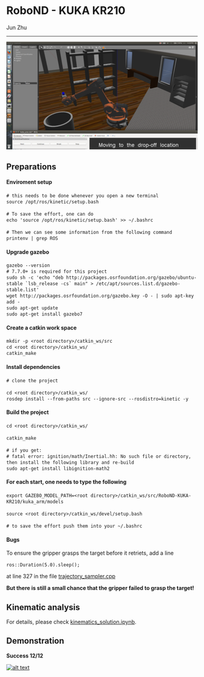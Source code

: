 # RoboND - KUKA KR210
Jun Zhu

---

![alt text](misc_images/highlight1.png)

## Preparations

#### Enviroment setup
```
# this needs to be done whenever you open a new terminal
source /opt/ros/kinetic/setup.bash

# To save the effort, one can do
echo 'source /opt/ros/kinetic/setup.bash' >> ~/.bashrc

# Then we can see some information from the following command
printenv | grep ROS
```

#### Upgrade gazebo

```
gazebo --version
# 7.7.0+ is required for this project
sudo sh -c 'echo "deb http://packages.osrfoundation.org/gazebo/ubuntu-stable `lsb_release -cs` main" > /etc/apt/sources.list.d/gazebo-stable.list'
wget http://packages.osrfoundation.org/gazebo.key -O - | sudo apt-key add -
sudo apt-get update
sudo apt-get install gazebo7

```

#### Create a catkin work space

```
mkdir -p <root directory>/catkin_ws/src
cd <root directory>/catkin_ws/
catkin_make
```

#### Install dependencies

```
# clone the project

cd <root directory>/catkin_ws/
rosdep install --from-paths src --ignore-src --rosdistro=kinetic -y
```

#### Build the project

```
cd <root directory>/catkin_ws/

catkin_make

# if you get:
# fatal error: ignition/math/Inertial.hh: No such file or directory, then install the following library and re-build
sudo apt-get install libignition-math2
```

#### For each start, one needs to type the following 

```
export GAZEBO_MODEL_PATH=<root directory>/catkin_ws/src/RoboND-KUKA-KR210/kuka_arm/models

source <root directory>/catkin_ws/devel/setup.bash

# to save the effort push them into your ~/.bashrc
```

#### Bugs

To ensure the gripper grasps the target before it retriets, add a line

```
ros::Duration(5.0).sleep();
```

at line 327 in the file [trajectory_sampler.cpp](kuka_arm/src/trajectory_sampler.cpp)

__But there is still a small chance that the gripper failed to grasp the target!__


## Kinematic analysis

For details, please check [kinematics_solution.ipynb](kinematics_solution.ipynb).


## Demonstration

__Success 12/12__

[![alt text](http://img.youtube.com/vi/aKXPpqryq6I/0.jpg)](https://youtu.be/aKXPpqryq6I)

  
  
 
 
 
 
